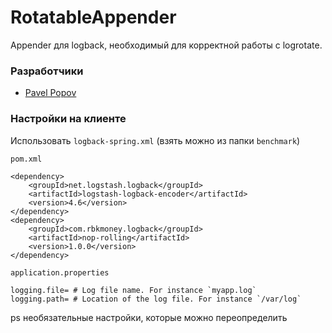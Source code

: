 # RotatableAppender

Appender для logback, необходимый для корректной работы с logrotate.

### Разработчики

- [Pavel Popov](https://github.com/tolkonepiu)


### Настройки на клиенте

Использовать `logback-spring.xml` (взять можно из папки `benchmark`)

`pom.xml`

```
<dependency>
    <groupId>net.logstash.logback</groupId>
    <artifactId>logstash-logback-encoder</artifactId>
    <version>4.6</version>
</dependency>
<dependency>
    <groupId>com.rbkmoney.logback</groupId>
    <artifactId>nop-rolling</artifactId>
    <version>1.0.0</version>
</dependency>
```

`application.properties`

```
logging.file= # Log file name. For instance `myapp.log`
logging.path= # Location of the log file. For instance `/var/log`
```

ps необязательные настройки, которые можно переопределить
